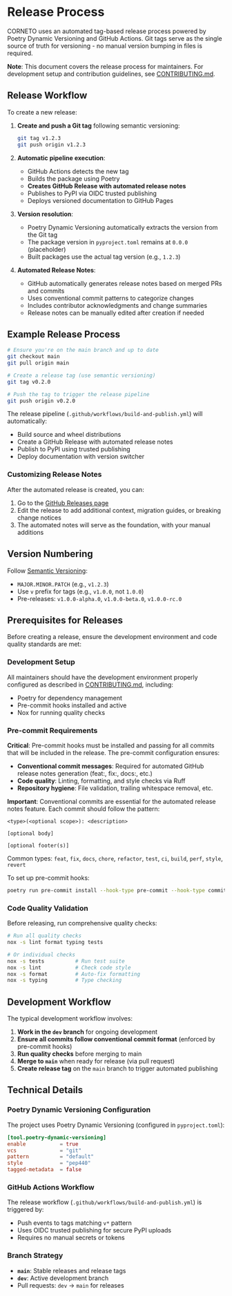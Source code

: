 # Release Process

CORNETO uses an automated tag-based release process powered by Poetry Dynamic Versioning and GitHub Actions. Git tags serve as the single source of truth for versioning - no manual version bumping in files is required.

**Note**: This document covers the release process for maintainers. For development setup and contribution guidelines, see [CONTRIBUTING.md](CONTRIBUTING.md).

## Release Workflow

To create a new release:

1. **Create and push a Git tag** following semantic versioning:
   ```bash
   git tag v1.2.3
   git push origin v1.2.3
   ```

2. **Automatic pipeline execution**:
   - GitHub Actions detects the new tag
   - Builds the package using Poetry
   - **Creates GitHub Release with automated release notes**
   - Publishes to PyPI via OIDC trusted publishing
   - Deploys versioned documentation to GitHub Pages

3. **Version resolution**:
   - Poetry Dynamic Versioning automatically extracts the version from the Git tag
   - The package version in `pyproject.toml` remains at `0.0.0` (placeholder)
   - Built packages use the actual tag version (e.g., `1.2.3`)

4. **Automated Release Notes**:
   - GitHub automatically generates release notes based on merged PRs and commits
   - Uses conventional commit patterns to categorize changes
   - Includes contributor acknowledgments and change summaries
   - Release notes can be manually edited after creation if needed

## Example Release Process

```bash
# Ensure you're on the main branch and up to date
git checkout main
git pull origin main

# Create a release tag (use semantic versioning)
git tag v0.2.0

# Push the tag to trigger the release pipeline
git push origin v0.2.0
```

The release pipeline (`.github/workflows/build-and-publish.yml`) will automatically:
- Build source and wheel distributions
- Create a GitHub Release with automated release notes
- Publish to PyPI using trusted publishing
- Deploy documentation with version switcher

### Customizing Release Notes

After the automated release is created, you can:
1. Go to the [GitHub Releases page](https://github.com/saezlab/corneto/releases)
2. Edit the release to add additional context, migration guides, or breaking change notices
3. The automated notes will serve as the foundation, with your manual additions

## Version Numbering

Follow [Semantic Versioning](https://semver.org/):
- `MAJOR.MINOR.PATCH` (e.g., `v1.2.3`)
- Use `v` prefix for tags (e.g., `v1.0.0`, not `1.0.0`)
- Pre-releases: `v1.0.0-alpha.0`, `v1.0.0-beta.0`, `v1.0.0-rc.0`

## Prerequisites for Releases

Before creating a release, ensure the development environment and code quality standards are met:

### Development Setup
All maintainers should have the development environment properly configured as described in [CONTRIBUTING.md](CONTRIBUTING.md), including:
- Poetry for dependency management
- Pre-commit hooks installed and active
- Nox for running quality checks

### Pre-commit Requirements
**Critical**: Pre-commit hooks must be installed and passing for all commits that will be included in the release. The pre-commit configuration ensures:

- **Conventional commit messages**: Required for automated GitHub release notes generation (feat:, fix:, docs:, etc.)
- **Code quality**: Linting, formatting, and style checks via Ruff
- **Repository hygiene**: File validation, trailing whitespace removal, etc.

**Important**: Conventional commits are essential for the automated release notes feature. Each commit should follow the pattern:
```
<type>(<optional scope>): <description>

[optional body]

[optional footer(s)]
```

Common types: `feat`, `fix`, `docs`, `chore`, `refactor`, `test`, `ci`, `build`, `perf`, `style`, `revert`

To set up pre-commit hooks:
```bash
poetry run pre-commit install --hook-type pre-commit --hook-type commit-msg
```

### Code Quality Validation
Before releasing, run comprehensive quality checks:
```bash
# Run all quality checks
nox -s lint format typing tests

# Or individual checks
nox -s tests          # Run test suite
nox -s lint           # Check code style
nox -s format         # Auto-fix formatting
nox -s typing         # Type checking
```

## Development Workflow

The typical development workflow involves:

1. **Work in the `dev` branch** for ongoing development
2. **Ensure all commits follow conventional commit format** (enforced by pre-commit hooks)
3. **Run quality checks** before merging to main
4. **Merge to `main`** when ready for release (via pull request)
5. **Create release tag** on the `main` branch to trigger automated publishing

## Technical Details

### Poetry Dynamic Versioning Configuration

The project uses Poetry Dynamic Versioning (configured in `pyproject.toml`):

```toml
[tool.poetry-dynamic-versioning]
enable           = true
vcs              = "git"
pattern          = "default"
style            = "pep440"
tagged-metadata  = false
```

### GitHub Actions Workflow

The release workflow (`.github/workflows/build-and-publish.yml`) is triggered by:
- Push events to tags matching `v*` pattern
- Uses OIDC trusted publishing for secure PyPI uploads
- Requires no manual secrets or tokens

### Branch Strategy

- **`main`**: Stable releases and release tags
- **`dev`**: Active development branch
- Pull requests: `dev` → `main` for releases
